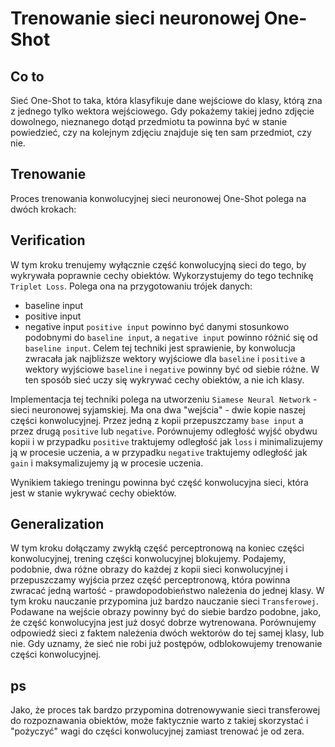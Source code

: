 # Trenowanie sieci neuronowej One-Shot

## Co to
Sieć One-Shot to taka, która klasyfikuje dane wejściowe do klasy, którą zna z jednego tylko wektora wejściowego. Gdy pokażemy takiej jedno zdjęcie dowolnego, nieznanego dotąd przedmiotu ta powinna być w stanie powiedzieć, czy na kolejnym zdjęciu znajduje się ten sam przedmiot, czy nie.

## Trenowanie
Proces trenowania konwolucyjnej sieci neuronowej One-Shot polega na dwóch krokach:
## Verification
W tym kroku trenujemy wyłącznie część konwolucyjną sieci do tego, by wykrywała poprawnie cechy obiektów. Wykorzystujemy do tego technikę `Triplet Loss`. Polega ona na przygotowaniu trójek danych:
- baseline input
- positive input
- negative input
`positive input` powinno być danymi stosunkowo podobnymi do `baseline input`, a `negative input` powinno różnić się od `baseline input`. Celem tej techniki jest sprawienie, by konwolucja zwracała jak najbliższe wektory wyjściowe dla `baseline` i `positive` a wektory wyjściowe `baseline` i `negative` powinny być od siebie różne. W ten sposób sieć uczy się wykrywać cechy obiektów, a nie ich klasy. 

Implementacja tej techniki polega na utworzeniu `Siamese Neural Network` - sieci neuronowej syjamskiej. Ma ona dwa "wejścia" - dwie kopie naszej części konwolucyjnej. Przez jedną z kopii przepuszczamy `base input` a przez drugą `positive` lub `negative`. Porównujemy odległość wyjść obydwu kopii i w przypadku `positive` traktujemy odległość jak `loss` i minimalizujemy ją w procesie uczenia, a w przypadku `negative` traktujemy odległość jak `gain` i maksymalizujemy ją w procesie uczenia.

Wynikiem takiego treningu powinna być część konwolucyjna sieci, która jest w stanie wykrywać cechy obiektów.

## Generalization
W tym kroku dołączamy zwykłą część perceptronową na koniec części konwolucyjnej, trening części konwolucyjnej blokujemy. Podajemy, podobnie, dwa różne obrazy do każdej z kopii sieci konwolucyjnej i przepuszczamy wyjścia przez część perceptronową, która powinna zwracać jedną wartość - prawdopodobieństwo należenia do jednej klasy. W tym kroku nauczanie przypomina już bardzo nauczanie sieci `Transferowej`. Podawane na wejście obrazy powinny być do siebie bardzo podobne, jako, że część konwolucyjna jest już dosyć dobrze wytrenowana. Porównujemy odpowiedź sieci z faktem należenia dwóch wektorów do tej samej klasy, lub nie. Gdy uznamy, że sieć nie robi już postępów, odblokowujemy trenowanie części konwolucyjnej.

## ps
Jako, że proces tak bardzo przypomina dotrenowywanie sieci transferowej do rozpoznawania obiektów, może faktycznie warto z takiej skorzystać i "pożyczyć" wagi do części konwolucyjnej zamiast trenować je od zera.
